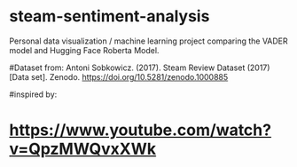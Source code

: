 # steam-sentiment-analysis
Personal data visualization / machine learning project comparing the VADER model and Hugging Face Roberta Model. 

#Dataset from: 
Antoni Sobkowicz. (2017). Steam Review Dataset (2017) [Data set]. Zenodo. https://doi.org/10.5281/zenodo.1000885

#inspired by: 
# https://www.youtube.com/watch?v=QpzMWQvxXWk 
